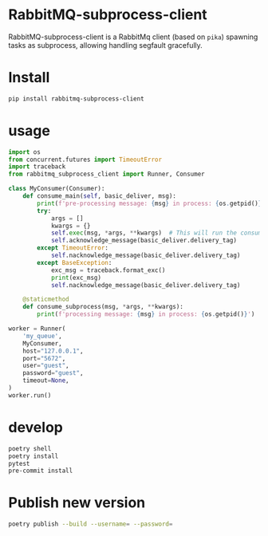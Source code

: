 RabbitMQ-subprocess-client
=====================

RabbitMQ-subprocess-client is a RabbitMq client (based on `pika`) spawning tasks as subprocess, allowing handling segfault gracefully. 


# Install
```bash
pip install rabbitmq-subprocess-client
```

# usage
```python
import os
from concurrent.futures import TimeoutError
import traceback
from rabbitmq_subprocess_client import Runner, Consumer

class MyConsumer(Consumer):
    def consume_main(self, basic_deliver, msg):
        print(f'pre-processing message: {msg} in process: {os.getpid()}')
        try:
            args = []
            kwargs = {}
            self.exec(msg, *args, **kwargs)  # This will run the consume_subprocess method in a subprocess
            self.acknowledge_message(basic_deliver.delivery_tag)
        except TimeoutError:
            self.nacknowledge_message(basic_deliver.delivery_tag)
        except BaseException:
            exc_msg = traceback.format_exc()
            print(exc_msg)
            self.nacknowledge_message(basic_deliver.delivery_tag)

    @staticmethod
    def consume_subprocess(msg, *args, **kwargs):
        print(f'processing message: {msg} in process: {os.getpid()}')

worker = Runner(
    'my_queue', 
    MyConsumer, 
    host="127.0.0.1",
    port="5672",
    user="guest",
    password="guest",
    timeout=None,
)
worker.run()
```

    
# develop
```bash
poetry shell
poetry install
pytest
pre-commit install
```

# Publish new version
```bash
poetry publish --build --username= --password=
```
